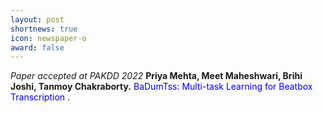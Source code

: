 ```yaml
---
layout: post
shortnews: true
icon: newspaper-o
award: false
---
```


<i>Paper accepted at PAKDD 2022</i> <b>Priya Mehta, Meet Maheshwari, Brihi Joshi, Tanmoy Chakraborty.</b> <font color="blue"> BaDumTss: Multi-task Learning for Beatbox Transcription </font>.